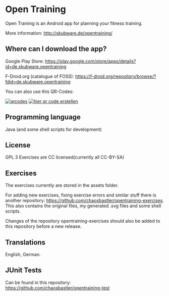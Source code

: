 Open Training
=============

Open Training is an Android app for planning your fitness training.

More information:
http://skubware.de/opentraining/

Where can I download the app?
-----------------------------
Google Play Store: https://play.google.com/store/apps/details?id=de.skubware.opentraining

F-Droid.org (catalogue of FOSS): https://f-droid.org/repository/browse/?fdid=de.skubware.opentraining

You can also use this QR-Codes:

<a href='http://www.qrcode-generator.de' border='0' style='cursor:default'><img src='https://chart.googleapis.com/chart?cht=qr&chl=https://play.google.com/store/apps/details?id=de.skubware.opentraining&chs=150x150&choe=UTF-8&chld=L|2' alt='qrcodes'></a>
<a href='http://www.qrcode-generator.de' border='0' style='cursor:default'><img src='https://chart.googleapis.com/chart?cht=qr&chl=https://f-droid.org/repository/browse/?fdid=de.skubware.opentraining&chs=150x150&choe=UTF-8&chld=L|2' alt='hier qr code erstellen'></a>

Programming language
--------------------
Java (and some shell scripts for development)

License
-------
GPL 3
Exercises are CC licensed(currently all CC-BY-SA)

Exercises
---------
The exercises currently are stored in the assets folder.

For adding new exercises, fixing exercise errors and similar stuff there is another repository: https://github.com/chaosbastler/opentraining-exercises. This also contains the original files, my generated .svg files and some shell scripts.

Changes of the repository opentraining-exercises should also be added to this repository before a new release.

Translations
------------
English, German.

JUnit Tests
-----------
Can be found in this repository: https://github.com/chaosbastler/opentraining-test